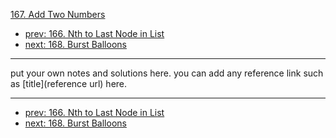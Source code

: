 [167. Add Two Numbers](http://www.lintcode.com/problem/add-two-numbers)

- [prev: 166. Nth to Last Node in List](166-nth-to-last-node-in-list.md)
- [next: 168. Burst Balloons](168-burst-balloons.md)

---

put your own notes and solutions here.
you can add any reference link such as [title](reference url) here.

---

- [prev: 166. Nth to Last Node in List](166-nth-to-last-node-in-list.md)
- [next: 168. Burst Balloons](168-burst-balloons.md)
